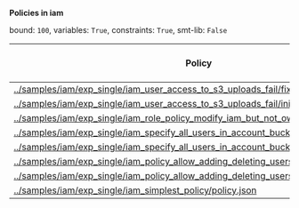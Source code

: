 
**Policies in iam**

bound: `100`, variables: `True`, constraints: `True`, smt-lib: `False`

|Policy|SAT/UNSAT|Solve Time (ms)|lg(tuple)|Count Time (ms)|lg(principal)|lg(action)|lg(resource)|
|-|-|-|-|-|-|-|-|
|[../samples/iam/exp_single/iam_user_access_to_s3_uploads_fail/fixed.json](../samples/iam/exp_single/iam_user_access_to_s3_uploads_fail/fixed.json)|SAT|931.09|802.5906090638623|56.7349|0.0|4.392317422778761|800.0056465631411|
|[../samples/iam/exp_single/iam_user_access_to_s3_uploads_fail/initial.json](../samples/iam/exp_single/iam_user_access_to_s3_uploads_fail/initial.json)|SAT|615.922|696.0056465631412|13.4091|0.0|3.0|696.0056465631412|
|[../samples/iam/exp_single/iam_role_policy_modify_iam_but_not_own_policies/policy.json](../samples/iam/exp_single/iam_role_policy_modify_iam_but_not_own_policies/policy.json)|SAT|894.345|802.3275746580285|10.4865|0.0|2.321928094887362|800.0056465631411|
|[../samples/iam/exp_single/iam_specify_all_users_in_account_bucket_policy/policy2.json](../samples/iam/exp_single/iam_specify_all_users_in_account_bucket_policy/policy2.json)|SAT|391.999|1326.5190877664809|31.0115|800.0056465631411|6.507794640198696|520.0056465631411|
|[../samples/iam/exp_single/iam_specify_all_users_in_account_bucket_policy/policy1.json](../samples/iam/exp_single/iam_specify_all_users_in_account_bucket_policy/policy1.json)|SAT|344.017|0.0|4.77231|0.0|0.0|0.0|
|[../samples/iam/exp_single/iam_policy_allow_adding_deleting_users/fixed.json](../samples/iam/exp_single/iam_policy_allow_adding_deleting_users/fixed.json)|SAT|1049.93|575.1754929842821|5.78459|0.0|1.0|574.1754929842821|
|[../samples/iam/exp_single/iam_policy_allow_adding_deleting_users/initial.json](../samples/iam/exp_single/iam_policy_allow_adding_deleting_users/initial.json)|SAT|893.151|1601.0112931262822|4.24962|0.0|1.0|800.0056465631411|
|[../samples/iam/exp_single/iam_simplest_policy/policy.json](../samples/iam/exp_single/iam_simplest_policy/policy.json)|SAT|2267.69|807.8636275582688|76.1077|0.0|7.857980995127572|800.0056465631411|
